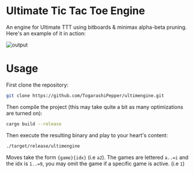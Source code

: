 # Ultimate Tic Tac Toe Engine
An engine for Ultimate TTT using bitboards & minimax alpha-beta pruning. Here's an example of it in action:


![output](https://github.com/user-attachments/assets/45b0b390-519c-4687-908a-1c6e0bb8013f)

# Usage
First clone the repository:
```bash
git clone https://github.com/TogarashiPepper/ultimengine.git
```
Then compile the project (this may take quite a bit as many optimizations are turned on):
```bash
cargo build --release
```
Then execute the resulting binary and play to your heart's content:
```bash
./target/release/ultimengine
```
Moves take the form `{game}{idx}` (i.e `a2`). The games are lettered `a..=i` and the idx is `1..=9`, you may omit the game if a specific game is active. (i.e `1`)
